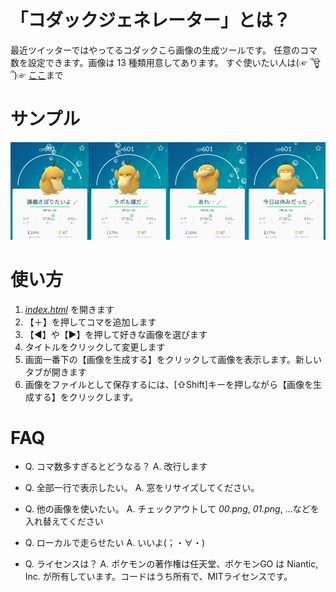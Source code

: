# 「コダックジェネレーター」とは？
最近ツイッターではやってるコダックこら画像の生成ツールです。
任意のコマ数を設定できます。画像は 13 種類用意してあります。
すぐ使いたい人は(☞ ՞ਊ ՞)☞ [ここ](https://cocoabox.github.io/psyduck_maker/)まで

# サンプル
![サンプル画像](test.jpg)

# 使い方
1. *[index.html](https://cocoabox.github.io/psyduck_maker/)* を開きます
2. 【＋】を押してコマを追加します
3. 【◀】や【▶】を押して好きな画像を選びます
4. タイトルをクリックして変更します
5. 画面一番下の【画像を生成する】をクリックして画像を表示します。新しいタブが開きます
6. 画像をファイルとして保存するには、[⇧Shift]キーを押しながら【画像を生成する】をクリックします。

# FAQ

- Q. コマ数多すぎるとどうなる？
  A. 改行します

- Q. 全部一行で表示したい。
  A. 窓をリサイズしてください。

- Q. 他の画像を使いたい。
  A. チェックアウトして _00.png_, _01.png_, ...などを入れ替えてください

- Q. ローカルで走らせたい
  A. いいよ(；・∀・)

- Q. ライセンスは？
  A. ポケモンの著作権は任天堂、ポケモンGO は Niantic, Inc. が所有しています。コードはうち所有で、MITライセンスです。
 